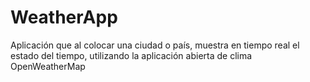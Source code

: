 # WeatherApp
Aplicación que al colocar una ciudad o país, muestra en tiempo real el estado del tiempo, utilizando la aplicación abierta de clima OpenWeatherMap
